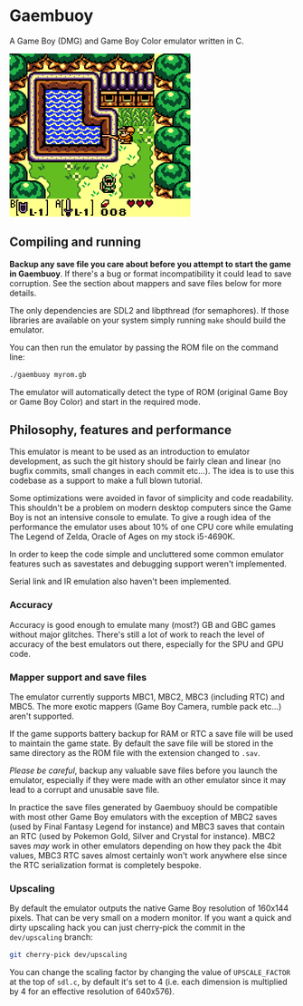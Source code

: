 # Gaembuoy

A Game Boy (DMG) and Game Boy Color emulator written in C.

![A Link's Awakening](images/zelda.png)

## Compiling and running

__Backup any save file you care about before you attempt to start the game in
Gaembuoy__. If there's a bug or format incompatibility it could lead to
save corruption. See the section about mappers and save files below for more
details.

The only dependencies are SDL2 and libpthread (for semaphores). If those
libraries are available on your system simply running `make` should build the
emulator.

You can then run the emulator by passing the ROM file on the command line:

```sh
./gaembuoy myrom.gb
```

The emulator will automatically detect the type of ROM (original Game Boy or
Game Boy Color) and start in the required mode.

## Philosophy, features and performance

This emulator is meant to be used as an introduction to emulator development, as
such the git history should be fairly clean and linear (no bugfix commits, small
changes in each commit etc...). The idea is to use this codebase as a support
to make a full blown tutorial.

Some optimizations were avoided in favor of simplicity and code readability.
This shouldn't be a problem on modern desktop computers since the Game Boy is
not an intensive console to emulate. To give a rough idea of the performance the
emulator uses about 10% of one CPU core while emulating The Legend of Zelda,
Oracle of Ages on my stock i5-4690K.

In order to keep the code simple and uncluttered some common emulator features
such as savestates and debugging support weren't implemented.

Serial link and IR emulation also haven't been implemented.

### Accuracy

Accuracy is good enough to emulate many (most?) GB and GBC games without major
glitches. There's still a lot of work to reach the level of accuracy of the best
emulators out there, especially for the SPU and GPU code.

### Mapper support and save files

The emulator currently supports MBC1, MBC2, MBC3 (including RTC) and MBC5. The
more exotic mappers (Game Boy Camera, rumble pack etc...) aren't supported.

If the game supports battery backup for RAM or RTC a save file will be used to
maintain the game state. By default the save file will be stored in the same
directory as the ROM file with the extension changed to `.sav`.

_Please be careful_, backup any valuable save files before you launch the
emulator, especially if they were made with an other emulator since it may lead
to a corrupt and unusable save file.

In practice the save files generated by Gaembuoy should be compatible with most
other Game Boy emulators with the exception of MBC2 saves (used by Final Fantasy
Legend for instance) and MBC3 saves that contain an RTC (used by Pokemon Gold,
Silver and Crystal for instance). MBC2 saves *may* work in other emulators
depending on how they pack the 4bit values, MBC3 RTC saves almost certainly
won't work anywhere else since the RTC serialization format is completely
bespoke.

### Upscaling

By default the emulator outputs the native Game Boy resolution of 160x144
pixels. That can be very small on a modern monitor. If you want a quick and
dirty upscaling hack you can just cherry-pick the commit in the `dev/upscaling`
branch:

```sh
git cherry-pick dev/upscaling
```

You can change the scaling factor by changing the value of `UPSCALE_FACTOR` at
the top of `sdl.c`, by default it's set to 4 (i.e. each dimension is multiplied
by 4 for an effective resolution of 640x576).
